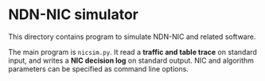 # NDN-NIC simulator

This directory contains program to simulate NDN-NIC and related software.

The main program is `nicsim.py`.
It read a **traffic and table trace** on standard input, and writes a **NIC decision log** on standard output.
NIC and algorithm parameters can be specified as command line options.
